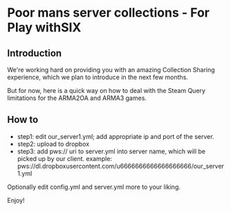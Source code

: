 # Poor mans server collections - For Play withSIX

## Introduction

We're working hard on providing you with an amazing Collection Sharing experience, which we plan to introduce in the next few months.

But for now, here is a quick way on how to deal with the Steam Query limitations for the ARMA2OA and ARMA3 games.

## How to

* step1: edit our_server1.yml; add appropriate ip and port of the server.
* step2: upload to dropbox
* step3: add pws:// uri to server.yml into server name, which will be picked up by our client.
         example:  pws://dl.dropboxusercontent.com/u6666666666666666666/our_server1.yml

Optionally edit config.yml and server.yml more to your liking.

Enjoy!
